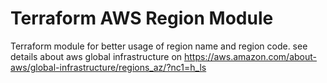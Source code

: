# Terraform AWS Region Module

Terraform module for better usage of region name and region code.
see details about aws global infrastructure on https://aws.amazon.com/about-aws/global-infrastructure/regions_az/?nc1=h_ls
